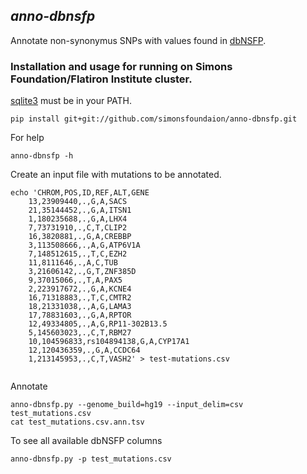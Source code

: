 ## _anno-dbnsfp_

Annotate non-synonymus SNPs with values found in [dbNSFP](https://sites.google.com/site/jpopgen/dbNSFP).
    
### Installation and usage for running on Simons Foundation/Flatiron Institute cluster. 

[sqlite3](http://www.sqlite.org/download.html) must be in your PATH.

```
pip install git+git://github.com/simonsfoundaion/anno-dbnsfp.git
```

For help
```
anno-dbnsfp -h
```

Create an input file with mutations to be annotated.
```
echo 'CHROM,POS,ID,REF,ALT,GENE
    13,23909440,.,G,A,SACS
    21,35144452,.,G,A,ITSN1
    1,180235688,.,G,A,LHX4
    7,73731910,.,C,T,CLIP2
    16,3820881,.,G,A,CREBBP
    3,113508666,.,A,G,ATP6V1A
    7,148512615,.,T,C,EZH2
    11,8111646,.,A,C,TUB
    3,21606142,.,G,T,ZNF385D
    9,37015066,.,T,A,PAX5
    2,223917672,.,G,A,KCNE4
    16,71318883,.,T,C,CMTR2
    18,21331038,.,A,G,LAMA3
    17,78831603,.,G,A,RPTOR
    12,49334805,.,A,G,RP11-302B13.5
    5,145603023,.,C,T,RBM27
    10,104596833,rs104894138,G,A,CYP17A1
    12,120436359,.,G,A,CCDC64
    1,213145953,.,C,T,VASH2' > test-mutations.csv
    
```

Annotate

```
anno-dbnsfp.py --genome_build=hg19 --input_delim=csv test_mutations.csv
cat test_mutations.csv.ann.tsv
```

To see all available dbNSFP columns
```
anno-dbnsfp.py -p test_mutations.csv 
```




